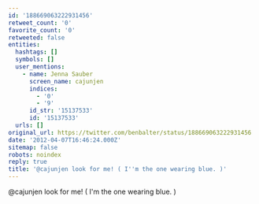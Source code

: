 ```yaml
---
id: '188669063222931456'
retweet_count: '0'
favorite_count: '0'
retweeted: false
entities:
  hashtags: []
  symbols: []
  user_mentions:
    - name: Jenna Sauber
      screen_name: cajunjen
      indices:
        - '0'
        - '9'
      id_str: '15137533'
      id: '15137533'
  urls: []
original_url: https://twitter.com/benbalter/status/188669063222931456
date: '2012-04-07T16:46:24.000Z'
sitemap: false
robots: noindex
reply: true
title: '@cajunjen look for me! ( I''m the one wearing blue. )'
---
```


@cajunjen look for me! ( I'm the one wearing blue. )